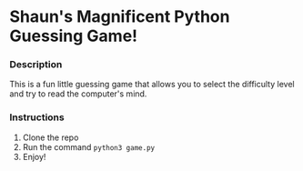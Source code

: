 # Shaun's Magnificent Python Guessing Game!

### Description

This is a fun little guessing game that allows you to select the difficulty level and try to read the computer's mind.

### Instructions

1. Clone the repo
1. Run the command `python3 game.py`
1. Enjoy!